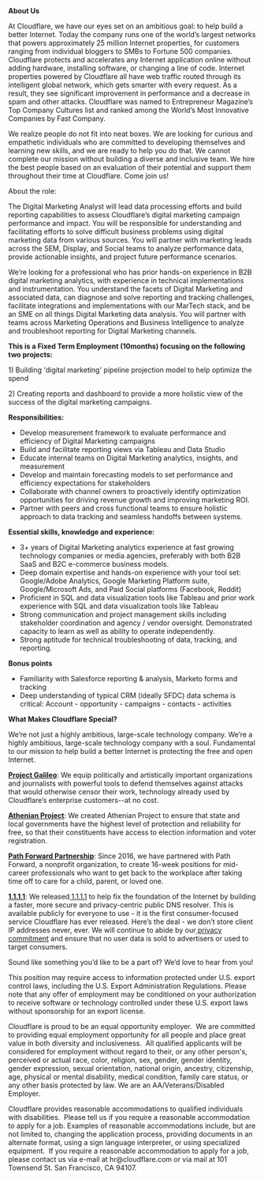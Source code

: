 <div class="content-intro">
	<div><strong>About Us</strong></div>
	<div>
		<p><span style="font-weight: 400;">At Cloudflare, we have our eyes set on an ambitious goal: to help build a better Internet. Today the company runs one of the world’s largest networks that powers approximately 25 million Internet properties, for customers ranging from individual bloggers to SMBs to Fortune 500 companies. Cloudflare protects and accelerates any Internet application online without adding hardware, installing software, or changing a line of code. Internet properties powered by Cloudflare all have web traffic routed through its intelligent global network, which gets smarter with every request. As a result, they see significant improvement in performance and a decrease in spam and other attacks. Cloudflare was named to Entrepreneur Magazine’s Top Company Cultures list and ranked among the World’s Most Innovative Companies by Fast Company.</span><span style="font-weight: 400;">&nbsp;</span></p>
		<p><span style="font-weight: 400;">We realize people do not fit into neat boxes. We are looking for curious and empathetic individuals who are committed to developing themselves and learning new skills, and we are ready to help you do that. We cannot complete our mission without building a diverse and inclusive team. We hire the best people based on an evaluation of their potential and support them throughout their time at Cloudflare. Come join us!&nbsp;</span></p>
	</div>
</div>
<p><span style="font-weight: 400;">About the role:</span></p>
<p><span style="font-weight: 400;">The Digital Marketing Analyst will lead data processing efforts and build reporting capabilities to assess Cloudflare’s digital marketing campaign performance and impact. You will be responsible for understanding and facilitating efforts to solve difficult business problems using digital marketing data from various sources. You will partner with marketing leads across the SEM, Display, and Social teams to analyze performance data, provide actionable insights, and project future performance scenarios.</span></p>
<p><span style="font-weight: 400;">We’re looking for a professional who has prior hands-on experience in B2B digital marketing analytics, with experience in technical implementations and instrumentation. You understand the facets of Digital Marketing and associated data, can diagnose and solve reporting and tracking challenges, facilitate integrations and implementations with our MarTech stack, and be an SME on all things Digital Marketing data analysis. You will partner with teams across Marketing Operations and Business Intelligence to analyze and troubleshoot reporting for Digital Marketing channels.</span></p>
<p><strong>This is a Fixed Term Employment (10months) focusing on the following two projects:</strong></p>
<p>1) Building 'digital marketing' pipeline projection model to help optimize the spend</p>
<p>2) Creating reports and dashboard to provide a more holistic view of the success of the digital marketing campaigns.</p>
<p><strong>Responsibilities:</strong></p>
<ul>
	<li style="font-weight: 400;"><span style="font-weight: 400;">Develop measurement framework to evaluate performance and efficiency of Digital Marketing campaigns</span></li>
	<li style="font-weight: 400;"><span style="font-weight: 400;">Build and facilitate reporting views via Tableau and Data Studio</span></li>
	<li style="font-weight: 400;"><span style="font-weight: 400;">Educate internal teams on Digital Marketing analytics, insights, and measurement</span></li>
	<li style="font-weight: 400;"><span style="font-weight: 400;">Develop and maintain forecasting models to set performance and efficiency expectations for stakeholders</span></li>
	<li style="font-weight: 400;"><span style="font-weight: 400;">Collaborate with channel owners to proactively identify optimization opportunities for driving revenue growth and improving marketing ROI.</span></li>
	<li style="font-weight: 400;"><span style="font-weight: 400;">Partner with peers and cross functional teams to ensure holistic approach to data tracking and seamless handoffs between systems.</span></li>
</ul>
<p><strong>Essential skills, knowledge and experience:</strong></p>
<ul>
	<li style="font-weight: 400;"><span style="font-weight: 400;">3+ years of Digital Marketing analytics experience at fast growing technology companies or media agencies, preferably with both B2B SaaS and B2C e-commerce business models.&nbsp;</span></li>
	<li style="font-weight: 400;"><span style="font-weight: 400;">Deep domain expertise and hands-on experience with your tool set: Google/Adobe Analytics, Google Marketing Platform suite, Google/Microsoft Ads, and Paid Social platforms (Facebook, Reddit)</span></li>
	<li style="font-weight: 400;"><span style="font-weight: 400;">Proficient in SQL and data visualization tools like Tableau and prior work experience with SQL and data visualization tools like Tableau</span></li>
	<li style="font-weight: 400;"><span style="font-weight: 400;">Strong communication and project management skills including stakeholder coordination and agency / vendor oversight. Demonstrated capacity to learn as well as ability to operate independently.</span></li>
	<li style="font-weight: 400;"><span style="font-weight: 400;">Strong aptitude for technical troubleshooting of data, tracking, and reporting.</span></li>
</ul>
<p><strong>Bonus points</strong></p>
<ul>
	<li style="font-weight: 400;"><span style="font-weight: 400;">Familiarity with Salesforce reporting &amp; analysis, Marketo forms and tracking</span></li>
	<li style="font-weight: 400;"><span style="font-weight: 400;">Deep understanding of typical CRM (ideally SFDC) data schema is critical: Account - opportunity - campaigns - contacts - activities</span></li>
</ul>
<div class="content-conclusion">
	<p><strong>What Makes Cloudflare Special?</strong></p>
	<p><span style="font-weight: 400;">We’re not just a highly ambitious, large-scale technology company. We’re a highly ambitious, large-scale technology company with a soul. Fundamental to our mission to help build a better Internet is protecting the free and open Internet.</span></p>
	<p><a href="https://blog.cloudflare.com/protecting-free-expression-online/"><strong>Project Galileo</strong></a><span style="font-weight: 400;">: We equip politically and artistically important organizations and journalists with powerful tools to defend themselves against attacks that would otherwise censor their work, technology already used by Cloudflare’s enterprise customers--at no cost.</span></p>
	<p><strong><a href="https://www.cloudflare.com/athenian/">Athenian Project</a></strong><span style="font-weight: 400;">: We created Athenian Project to ensure that state and local governments have the highest level of protection and reliability for free, so that their constituents have access to election information and voter registration.</span></p>
	<p><a href="https://blog.cloudflare.com/tag/path-forward/"><strong>Path Forward Partnership</strong></a><span style="font-weight: 400;">: Since 2016, we have partnered with Path Forward, a nonprofit organization, to create 16-week positions for mid-career professionals who want to get back to the workplace after taking time off to care for a child, parent, or loved one.</span></p>
	<p><a href="https://1.1.1.1/"><strong>1.1.1.1</strong></a><span style="font-weight: 400;">: We released</span><a href="https://1.1.1.1/"> <span style="font-weight: 400;">1.1.1.1</span></a><span style="font-weight: 400;"> to help fix the foundation of the Internet by building a faster, more secure and privacy-centric public DNS resolver. This is available publicly for everyone to use - it is the first consumer-focused service Cloudflare has ever released. Here’s the deal - we don’t store client IP addresses never, ever. We will continue to abide by our</span><a href="https://developers.cloudflare.com/1.1.1.1/privacy/public-dns-resolver"> privacy commitment</a><span style="font-weight: 400;"> and ensure that no user data is sold to advertisers or used to target consumers.</span></p>
	<p><span style="font-weight: 400;">Sound like something you’d like to be a part of? We’d love to hear from you!</span></p>
	<p><span style="font-weight: 400;">This position may require access to information protected under U.S. export control laws, including the U.S. Export Administration Regulations. Please note that any offer of employment may be conditioned on your authorization to receive software or technology controlled under these U.S. export laws without sponsorship for an export license.</span></p>
	<p><span style="font-weight: 400;">Cloudflare is proud to be an equal opportunity employer. &nbsp;We are committed to providing equal employment opportunity for all people and place great value in both diversity and inclusiveness. &nbsp;All qualified applicants will be considered for employment without regard to their, or any other person's, perceived or actual</span> <span style="font-weight: 400;">race, color, religion, sex, gender, gender identity, gender expression, sexual orientation, national origin, ancestry, citizenship, age, physical or mental disability, medical condition, family care status, or any other basis protected by law. </span><span style="font-weight: 400;">We are an AA/Veterans/Disabled Employer.</span></p>
	<p><span style="font-weight: 400;">Cloudflare provides reasonable accommodations to qualified individuals with disabilities. &nbsp;Please tell us if you require a reasonable accommodation to apply for a job. Examples of reasonable accommodations include, but are not limited to, changing the application process, providing documents in an alternate format, using a sign language interpreter, or using specialized equipment. &nbsp;If you require a reasonable accommodation to apply for a job, please contact us via e-mail at </span><span style="font-weight: 400;">hr@cloudflare.com</span><span style="font-weight: 400;"> or via mail at 101 Townsend St. San Francisco, CA 94107.</span></p>
</div>